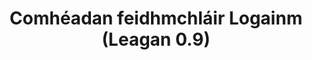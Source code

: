 ---
title: Comhéadan feidhmchláir Logainm (Leagan 0.9)
shortTitle: Comhéadan feidhmchláir
description: Doiciméadacht forbróra i gcomhair API Logainm
keywords: Logainm, API, logainmneacha, logainmníocht, ainmeolaíocht, Gaeilge, Fiontar & Scoil na Gaeilge, DCU
resource: Logainm
order: 1
public: true
---